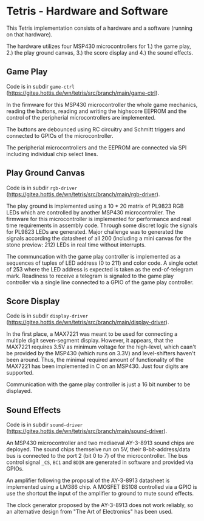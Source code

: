 # Tetris - Hardware and Software

This Tetris implementation consists of a hardware and a software (running on that hardware).

The hardware utilizes four MSP430 microcontrollers for 1.) the game play, 2.) the play ground canvas, 3.) the score display and 4.) the sound effects.

## Game Play

Code is in subdir `game-ctrl` (https://gitea.hottis.de/wn/tetris/src/branch/main/game-ctrl).

In the firmware for this MSP430 microcontroller the whole game mechanics, reading the buttons, reading and writing the highscore EEPROM  and the control of the peripherial microcontrollers are implemented.

The buttons are debounced using RC circuitry and Schmitt triggers and connected to GPIOs of the microcontroller.

The peripherial microcontrollers and the EEPROM are connected via SPI including individual chip select lines.

## Play Ground Canvas

Code is in subdir `rgb-driver` (https://gitea.hottis.de/wn/tetris/src/branch/main/rgb-driver).

The play ground is implemented using a 10 * 20 matrix of PL9823 RGB LEDs which are controlled by another MSP430 microcontroller. The firmware for this microcontroller is implemented for performance and real time requirements in assembly code. Through some discret logic the signals for PL9823 LEDs are generated. Major challenge was to generated the signals according the datasheet of all 200 (including a mini canvas for the stone preview: 212) LEDs in real time without interrupts.

The communcation with the game play controller is implemented as a sequences of tuples of LED address (0 to 211) and color code. A single octet of 253 where the LED address is expected is taken as the end-of-telegram mark. Readiness to receive a telegram is signaled to the game play controller via a single line connected to a GPIO of the game play controller.

## Score Display

Code is in subdir `display-driver` (https://gitea.hottis.de/wn/tetris/src/branch/main/display-driver).

In the first place, a MAX7221 was meant to be used for connecting a multiple digit seven-segment display. However, it appears, that the MAX7221 requires 3.5V as minimum voltage for the high-level, which caan't be provided by the MSP430 (which runs on 3.3V) and level-shifters haven't been around. Thus, the minimal required amount of functionality of the MAX7221 has been implemented in C on an MSP430. Just four digits are supported. 

Communication with the game play controller is just a 16 bit number to be displayed.

## Sound Effects

Code is in subdir `sound-driver` (https://gitea.hottis.de/wn/tetris/src/branch/main/sound-driver).

An MSP430 microcontroller and two mediaeval AY-3-8913 sound chips are deployed. The sound chips themselve run on 5V, their 8-bit-address/data bus is connected to the port 2 (bit 0 to 7) of the microcontroller. The bus control signal `_CS`, `BC1` and `BDIR` are generated in software and provided via GPIOs.

An amplifier following the proposal of the AY-3-8913 datasheet is implemented using a LM386 chip. A MOSFET BS108 controlled via a GPIO is use the shortcut the input of the amplifier to ground to mute sound effects.

The clock generator proposed by the AY-3-8913 does not work reliably, so an alternative design from "The Art of Electronics" has been used.


